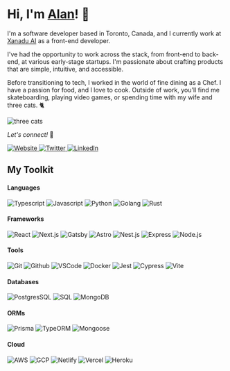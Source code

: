 <!-- My GH profile -->
# Hi, I'm [Alan](https://alanmart.in)! 👋

I'm a software developer based in Toronto, Canada, and I currently work at [Xanadu AI](https://xanadu.ai) as a front-end developer.

I've had the opportunity to work across the stack, from front-end to back-end, at various early-stage startups. I'm passionate about crafting products that are simple, intuitive, and accessible.

Before transitioning to tech, I worked in the world of fine dining as a Chef. I have a passion for food, and I love to cook. Outside of work, you'll find me skateboarding, playing video games, or spending time with my wife and three cats. 🐈

<img src="https://cdn.sanity.io/images/blc7b9s6/production/b05c62bf7e7471abe599d47435e12ded707ee71d-1189x772.png" alt="three cats" />


<!-- Socials -->
*Let's connect!* 🤝
<p>
  <a href="https://alanmart.in">
    <img alt="Website" src="https://img.shields.io/badge/-Website-000000?style=flat-square&logo=google-chrome&logoColor=white" />
  </a>
  <a href="https://twitter.com/alanMartinCodes">
    <img alt="Twitter" src="https://img.shields.io/badge/-Twitter-1DA1F2?style=flat-square&logo=twitter&logoColor=white" />
  </a>
  <a href="https://ca.linkedin.com/in/alan-martin-2426b461">
    <img alt="LinkedIn" src="https://img.shields.io/badge/-LinkedIn-0077B5?style=flat-square&logo=linkedin&logoColor=white" />
  </a>
</p>

## My Toolkit


#### Languages

<!-- Typescript, Javascript, Python, Golang, and Rust -->
<p>
  <img alt="Typescript" src="https://img.shields.io/badge/-Typescript-007ACC?style=flat-square&logo=typescript&logoColor=white" />
  <img alt="Javascript" src="https://img.shields.io/badge/-Javascript-F7DF1E?style=flat-square&logo=javascript&logoColor=black" />
  <img alt="Python" src="https://img.shields.io/badge/-Python-3776AB?style=flat-square&logo=python&logoColor=white" />
  <img alt="Golang" src="https://img.shields.io/badge/-Golang-00ADD8?style=flat-square&logo=go&logoColor=white" />
  <img alt="Rust" src="https://img.shields.io/badge/-Rust-000000?style=flat-square&logo=rust&logoColor=white" />
</p>

#### Frameworks

<!-- React, Next.js, Gatsby, Astro, Nest.js, express, node -->
<p>
  <img alt="React" src="https://img.shields.io/badge/-React-61DAFB?style=flat-square&logo=react&logoColor=black" />
  <img alt="Next.js" src="https://img.shields.io/badge/-Next.js-000000?style=flat-square&logo=next.js&logoColor=white" />
  <img alt="Gatsby" src="https://img.shields.io/badge/-Gatsby-663399?style=flat-square&logo=gatsby&logoColor=white" />
  <img alt="Astro" src="https://img.shields.io/badge/-Astro-000000?style=flat-square&logo=astro&logoColor=white" />
  <img alt="Nest.js" src="https://img.shields.io/badge/-Nest.js-E0234E?style=flat-square&logo=nestjs&logoColor=white" />
  <img alt="Express" src="https://img.shields.io/badge/-Express-000000?style=flat-square&logo=express&logoColor=white" />
  <img alt="Node.js" src="https://img.shields.io/badge/-Node.js-339933?style=flat-square&logo=node.js&logoColor=white" />
</p>

#### Tools
<!-- Git, Github, VSCode, Docker, Jest, Cypress, Vite -->
<p>
  <img alt="Git" src="https://img.shields.io/badge/-Git-F05032?style=flat-square&logo=git&logoColor=white" />
  <img alt="Github" src="https://img.shields.io/badge/-Github-181717?style=flat-square&logo=github&logoColor=white" />
  <img alt="VSCode" src="https://img.shields.io/badge/-VSCode-007ACC?style=flat-square&logo=visual-studio-code&logoColor=white" />
  <img alt="Docker" src="https://img.shields.io/badge/-Docker-2496ED?style=flat-square&logo=docker&logoColor=white" />
  <img alt="Jest" src="https://img.shields.io/badge/-Jest-C21325?style=flat-square&logo=jest&logoColor=white" />
  <img alt="Cypress" src="https://img.shields.io/badge/-Cypress-17202C?style=flat-square&logo=cypress&logoColor=white" />
  <img alt="Vite" src="https://img.shields.io/badge/-Vite-646CFF?style=flat-square&logo=vite&logoColor=white" />
</p>

#### Databases
<!-- PostgresSQL, SQL, MongoDB -->
<p>
  <img alt="PostgresSQL" src="https://img.shields.io/badge/-PostgresSQL-336791?style=flat-square&logo=postgresql&logoColor=white" />
  <img alt="SQL" src="https://img.shields.io/badge/-SQL-003B57?style=flat-square&logo=amazon-dynamodb&logoColor=white" />
  <img alt="MongoDB" src="https://img.shields.io/badge/-MongoDB-47A248?style=flat-square&logo=mongodb&logoColor=white" />
</p>

#### ORMs
<!-- Prisma, TypeORM, Mongoose -->
<p>
  <img alt="Prisma" src="https://img.shields.io/badge/-Prisma-2D3748?style=flat-square&logo=prisma&logoColor=white" />
  <img alt="TypeORM" src="https://img.shields.io/badge/-TypeORM-3178C6?style=flat-square&logo=typeorm&logoColor=white" />
  <img alt="Mongoose" src="https://img.shields.io/badge/-Mongoose-47A248?style=flat-square&logo=mongoose&logoColor=white" />
</p>

#### Cloud
<!-- AWS, GCP, Netlify, Vercel, Heroku -->
<p>
  <img alt="AWS" src="https://img.shields.io/badge/-AWS-232F3E?style=flat-square&logo=amazon-aws&logoColor=white" />
  <img alt="GCP" src="https://img.shields.io/badge/-GCP-4285F4?style=flat-square&logo=google-cloud&logoColor=white" />
  <img alt="Netlify" src="https://img.shields.io/badge/-Netlify-00C7B7?style=flat-square&logo=netlify&logoColor=white" />
  <img alt="Vercel" src="https://img.shields.io/badge/-Vercel-000000?style=flat-square&logo=vercel&logoColor=white" />
  <img alt="Heroku" src="https://img.shields.io/badge/-Heroku-430098?style=flat-square&logo=heroku&logoColor=white" />
</p>
